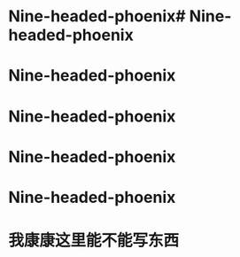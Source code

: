 # Nine-headed-phoenix# Nine-headed-phoenix
# Nine-headed-phoenix
# Nine-headed-phoenix
# Nine-headed-phoenix
# Nine-headed-phoenix
# 我康康这里能不能写东西